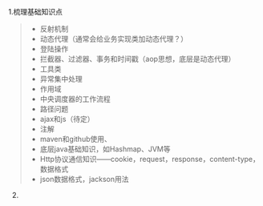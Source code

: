 1.梳理基础知识点

> - 反射机制
> - 动态代理（通常会给业务实现类加动态代理？）
> - 登陆操作
> - 拦截器、过滤器、事务和时间戳（aop思想，底层是动态代理）
> - 工具类
> - 异常集中处理
> - 作用域
> - 中央调度器的工作流程
> - 路径问题
> - ajax和js（待定）
> - 注解
> - maven和github使用、
> - 底层java基础知识，如Hashmap、JVM等
> - Http协议通信知识——cookie，request，response，content-type，数据格式
> - json数据格式，jackson用法

2. 